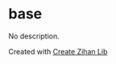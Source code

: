 # base

No description.

Created with [Create Zihan Lib](https://github.com/zihan-ch/create-zihan-lib)

